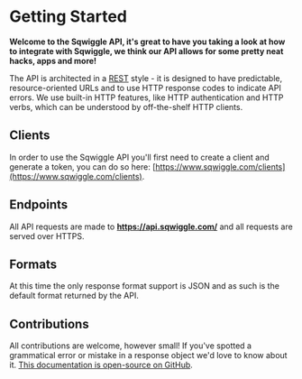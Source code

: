 # Getting Started

__Welcome to the Sqwiggle API, it's great to have you taking a look at how to integrate
with Sqwiggle, we think our API allows for some pretty neat hacks, apps and more!__

The API is architected in a [REST](http://en.wikipedia.org/wiki/Representational_state_transfer) style - it is designed to have predictable, 
resource-oriented URLs and to use HTTP response codes to indicate API errors. We use 
built-in HTTP features, like HTTP authentication and HTTP verbs, which can be understood 
by off-the-shelf HTTP clients.


## Clients
In order to use the Sqwiggle API you'll first need to create a client and generate a token, you can do
so here: [https://www.sqwiggle.com/clients](https://www.sqwiggle.com/clients).

## Endpoints
All API requests are made to **https://api.sqwiggle.com/** and all requests are served over HTTPS.

## Formats
At this time the only response format support is JSON and as such is the default format returned by 
the API.

## Contributions
All contributions are welcome, however small! If you've spotted a grammatical error or mistake in a response object we'd love to know about it. [This documentation is open-source on GitHub](https://github.com/sqwiggle/sqwiggle-api-documentation).
